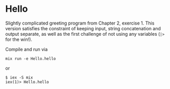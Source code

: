 # Hello

Slightly complicated greeting program from Chapter 2, exercise 1.
This version satisfies the constraint of keeping input, string concatenation and output separate, as well as the first challenge of not using any variables (`|>` for the win!).

Compile and run via

`mix run -e Hello.hello`

or

```
$ iex -S mix
iex(1)> Hello.hello
```
